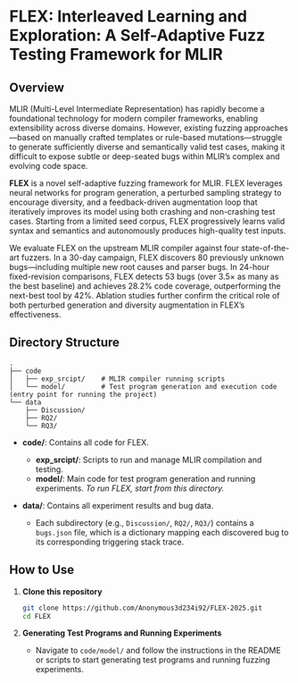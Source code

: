 # FLEX: Interleaved Learning and Exploration: A Self-Adaptive Fuzz Testing Framework for MLIR


## Overview

MLIR (Multi-Level Intermediate Representation) has rapidly become a foundational technology for modern compiler frameworks, enabling extensibility across diverse domains. However, existing fuzzing approaches—based on manually crafted templates or rule-based mutations—struggle to generate sufficiently diverse and semantically valid test cases, making it difficult to expose subtle or deep-seated bugs within MLIR’s complex and evolving code space.

**FLEX** is a novel self-adaptive fuzzing framework for MLIR. FLEX leverages neural networks for program generation, a perturbed sampling strategy to encourage diversity, and a feedback-driven augmentation loop that iteratively improves its model using both crashing and non-crashing test cases. Starting from a limited seed corpus, FLEX progressively learns valid syntax and semantics and autonomously produces high-quality test inputs.

We evaluate FLEX on the upstream MLIR compiler against four state-of-the-art fuzzers. In a 30-day campaign, FLEX discovers 80 previously unknown bugs—including multiple new root causes and parser bugs. In 24-hour fixed-revision comparisons, FLEX detects 53 bugs (over 3.5× as many as the best baseline) and achieves 28.2% code coverage, outperforming the next-best tool by 42%. Ablation studies further confirm the critical role of both perturbed generation and diversity augmentation in FLEX’s effectiveness.

## Directory Structure

```
.
├── code
│   ├── exp_srcipt/    # MLIR compiler running scripts
│   └── model/         # Test program generation and execution code (entry point for running the project)
└── data
    ├── Discussion/
    ├── RQ2/
    └── RQ3/
```

* **code/**: Contains all code for FLEX.

  * **exp\_srcipt/**: Scripts to run and manage MLIR compilation and testing.
  * **model/**: Main code for test program generation and running experiments.
    *To run FLEX, start from this directory.*
* **data/**: Contains all experiment results and bug data.

  * Each subdirectory (e.g., `Discussion/`, `RQ2/`, `RQ3/`) contains a `bugs.json` file, which is a dictionary mapping each discovered bug to its corresponding triggering stack trace.

## How to Use

1. **Clone this repository**

   ```bash
   git clone https://github.com/Anonymous3d234i92/FLEX-2025.git
   cd FLEX
   ```

2. **Generating Test Programs and Running Experiments**

   * Navigate to `code/model/` and follow the instructions in the README or scripts to start generating test programs and running fuzzing experiments.
